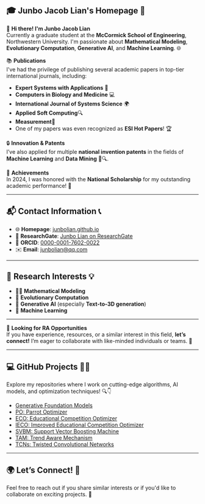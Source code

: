 
## 🎓 Junbo Jacob Lian's Homepage 🌟

👋 **Hi there! I'm Junbo Jacob Lian**  
Currently a graduate student at the **McCormick School of Engineering**, Northwestern University. I'm passionate about **Mathematical Modeling**, **Evolutionary Computation**, **Generative AI**, and **Machine Learning**. 🌐

📚 **Publications**  
I've had the privilege of publishing several academic papers in top-tier international journals, including:

- **Expert Systems with Applications** 📘  
- **Computers in Biology and Medicine** 💻  
- **International Journal of Systems Science** 🌍
- **Applied Soft Computing**🔍
- **Measurement**🧠
- One of my papers was even recognized as **ESI Hot Papers**! 🏆

🔒 **Innovation & Patents**  
I’ve also applied for multiple **national invention patents** in the fields of **Machine Learning** and **Data Mining** 🧠🔍.

🏅 **Achievements**  
In 2024, I was honored with the **National Scholarship** for my outstanding academic performance! 🎉

---

## 📬 Contact Information 📞

- 🌐 **Homepage**: [junbolian.github.io](https://junbolian.github.io/)  
- 📄 **ResearchGate**: [Junbo Lian on ResearchGate](https://www.researchgate.net/profile/Junbo-Lian-2)  
- 🔗 **ORCID**: [0000-0001-7602-0022](https://orcid.org/0000-0001-7602-0022)  
- ✉️ **Email**: [junbolian@qq.com](mailto:junbolian@qq.com)

---

## 🔬 **Research Interests** 💡

- 🧑‍🏫 **Mathematical Modeling**  
- 🤖 **Evolutionary Computation**  
- 🎨 **Generative AI** (especially **Text-to-3D generation**)  
- 🐝 **Machine Learning**  

---

🤝 **Looking for RA Opportunities**  
If you have experience, resources, or a similar interest in this field, **let’s connect!** I’m eager to collaborate with like-minded individuals or teams. 🙌

---

## 💻 **GitHub Projects** 👨‍💻

Explore my repositories where I work on cutting-edge algorithms, AI models, and optimization techniques! 🔍👇

- [Generative Foundation Models](https://github.com/JunboLian/Generative_Foundation_Models)
- [PO: Parrot Optimizer](https://github.com/JunboLian/PO)
- [ECO: Educational Competition Optimizer](https://github.com/JunboLian/ECO)
- [IECO: Improved Educational Competition Optimizer](https://github.com/JunboLian/IECO)
- [SVBM: Support Vector Boosting Machine](https://github.com/JunboLian/SVBM)
- [TAM: Trend Aware Mechanism](https://github.com/JunboLian/Trend-Aware-Mechanism)
- [TCNs: Twisted Convolutional Networks](https://github.com/JunboLian/Twisted-Convolutional-Networks)

---

## 🌍 **Let’s Connect!** 🌟  
Feel free to reach out if you share similar interests or if you'd like to collaborate on exciting projects. 🚀
